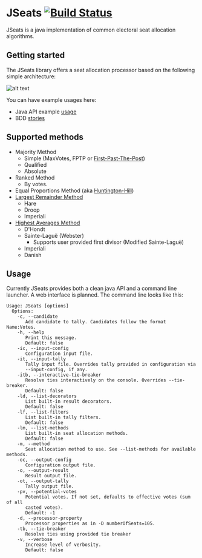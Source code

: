 JSeats [![Build Status](https://travis-ci.org/pau-minoves/jseats.svg?branch=master)](https://travis-ci.org/pau-minoves/jseats)
======

JSeats is a java implementation of common electoral seat allocation algorithms.

## Getting started

The JSeats library offers a seat allocation processor based on the following simple architecture:

![alt text](https://github.com/pau-minoves/jseats/blob/master/src/site/resources/jseats_architecture.png "JSeats architecture")

You can have example usages here:

 * Java API example [usage](src/test/java/org/jseats/unit/ExampleProcessorTest.java)
 * BDD [stories](src/test/resources/stories)

## Supported methods
 
 * Majority Method
 	* Simple (MaxVotes, FPTP or [First-Past-The-Post](http://en.wikipedia.org/wiki/First-past-the-post_voting))
    * Qualified
    * Absolute
 * Ranked Method
    * By votes.
 * Equal Proportions Method (aka [Huntington-Hill](http://en.wikipedia.org/wiki/Huntington%E2%80%93Hill_method))
 * [Largest Remainder Method](http://en.wikipedia.org/wiki/Largest_remainder_method)
 	* Hare
 	* Droop
 	* Imperiali
 * [Highest Averages Method](http://en.wikipedia.org/wiki/Highest_averages_method)
 	* D'Hondt
 	* Sainte-Laguë (Webster)
 		* Supports user provided first divisor (Modified Sainte-Laguë)
 	* Imperiali
 	* Danish

## Usage

Currently JSeats provides both a clean java API and a command line launcher. A web interface is planned. The command line looks like this:

```
Usage: JSeats [options]
  Options:
    -c, --candidate
       Add candidate to tally. Candidates follow the format Name:Votes.
    -h, --help
       Print this message.
       Default: false
    -ic, --input-config
       Configuration input file.
    -it, --input-tally
       Tally input file. Overrides tally provided in configuration via
       --input-config, if any.
    -itb, --interactive-tie-breaker
       Resolve ties interactively on the console. Overrides --tie-breaker.
       Default: false
    -ld, --list-decorators
       List built-in result decorators.
       Default: false
    -lf, --list-filters
       List built-in tally filters.
       Default: false
    -lm, --list-methods
       List built-in seat allocation methods.
       Default: false
    -m, --method
       Seat allocation method to use. See --list-methods for available methods.
    -oc, --output-config
       Configuration output file.
    -o, --output-result
       Result output file.
    -ot, --output-tally
       Tally output file.
    -pv, --potential-votes
       Potential votes. If not set, defaults to effective votes (sum of all
       casted votes).
       Default: -1
    -d, --processor-property
       Processor properties as in -D numberOfSeats=105.
    -tb, --tie-breaker
       Resolve ties using provided tie breaker
    -v, --verbose
       Increase level of verbosity.
       Default: false
```

